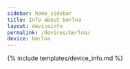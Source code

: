 ```yaml
---
sidebar: home_sidebar
title: Info about berlna
layout: deviceinfo
permalink: /devices/berlna/
device: berlna
---
```

{% include templates/device_info.md %}
